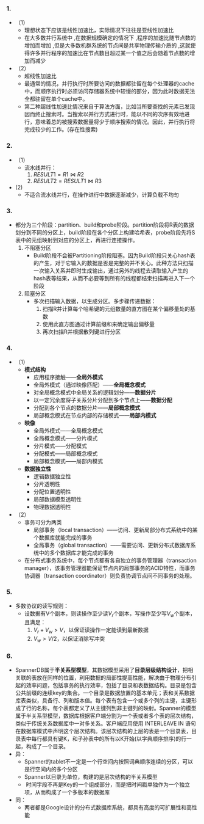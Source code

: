 ### 1.
- （1）
	- 理想状态下应该是线性加速比，实际情况下往往是亚线性加速比
	- 在大多数并行系统中 ,在数据规模确定的情况下 ,程序的加速比随节点数的增加而增加 ,但是大多数机群系统的节点间是共享物理传输介质的 ,这就使得许多并行程序的加速比在节点数目超过某一个值之后会随着节点数的增加而减少
- （2）
	- 超线性加速比
	- 最通常的情况，并行执行时所要访问的数据都驻留在每个处理器的cache中，而顺序执行时必须访问存储器系统中较慢的部分，因为此时数据无法全都驻留在单个cache中。
	- 第二种超线性加速比情况来自于算法方面，比如当所要查找的元素已发现因而终止搜索时。当搜索以并行方式进行时，能以不同的次序有效地进行，意味着总的被搜索数据量将少于顺序搜索的情况。因此，并行执行将完成较少的工作。(存在性搜索)

### 2.
- （1）
	- 流水线并行：
		1. $RESULT1=R1\Join R2$
		2. $RESULT2=RESULT1\Join R3$
- (2)
	- 不适合流水线并行，在操作进行中数据逐渐减少，计算负载不均匀

### 3.
- 都分为三个阶段：partition、build和probe阶段。partition阶段将R表的数据划分到不同的分区上，build阶段在各个分区上构建哈希表，probe阶段先将S表中的元组映射到对应的分区上，再进行连接操作。
	1. 不阻塞分区
		-  Build阶段不会被Partitioning阶段阻塞。因为Build阶段只关心hash表的产生，对于它输入的数据是否是完整的并不关心。此种方法只扫描一次输入关系并即时生成输出，通过另外的线程去读取输入产生的hash表等结果，从而不必要等到所有的线程都结束扫描再进入下一个阶段
	2. 阻塞分区
		- 多次扫描输入数据，以生成分区。多步骤传递数据：
			1. 扫描R并计算每个哈希键的元组数量的直方图在某个偏移量处的基数
			2. 使用此直方图通过计算前缀和来确定输出偏移量
			3. 再次扫描R并根据散列键进行分区

### 4.
- （1）
	- **模式结构**
		- 应用程序接触——**全局外模式**
		- 全局外模式（通过映像匹配）——**全局概念模式**
		- 对全局概念模式中全局关系的逻辑划分——**数据分片**
		- 以一定冗余度将子关系分片分配到多个节点上——**数据分配**
		- 分配到各个节点的数据分片——**局部概念模式**
		- 局部概念模式在节点内部的存储模式——**局部内模式**
	- **映像**
		- 全局外模式——全局概念模式
		- 全局概念模式——分片模式
		- 分片模式——分配模式
		- 分配模式——局部概念模式
		- 局部概念模式——局部内模式
	- **数据独立性**
		- 逻辑数据独立性
		- 分片透明性
		- 分配位置透明性
		- 局部数据模型透明性
		- 物理数据透明性
- （2）
	- 事务可分为两类
		- 局部事务（local transaction）——访问、更新局部分布式系统中的某个数据库就能完成的事务
		- 全局事务（global transaction）——需要访问、更新分布式数据库系统中的多个数据库才能完成的事务
	- 在分布式事务系统中，每个节点都有各自独立的事务管理器（transaction manager），该事务管理器能保证节点内的局部事务的ACID特性，而事务协调器（transaction coordinator）则负责协调节点间不同事务的处理。

### 5.
- 多数协议的读写规则：
	- 设数据有V个副本，则读操作至少读$V_r$个副本，写操作至少写$V_w$个副本，且满足：
		1. $V_r + V_w >V$，以保证读操作一定能读到最新数据
		2. $V_w >V/2$，以保证消除写冲突

### 6.
- SpannerDB属于**半关系型模型**，其数据模型采用了**目录层级结构设计**，把相关联的表放在同样的位置，利用数据的局部性提高性能，解决由于物理分布引起的效率问题，包括事务的执行效率，包括了目录和表数据结构。目录是包含公共前缀的连续key的集合。一个目录是数据放置的基本单元；表和关系数据库表类似，具备行、列和版本值。每个表有包含一个或多个列的主键，主键形成了行的名称，每个表都定义了从主键列到非主键列的映射。Spanner的模型属于半关系型模型，数据库根据客户端分割为一个表或者多个表的层次结构，类似于传统关系数据库中一对多关系。客户端应用使用 INTERLEAVE IN 语句在数据库模式中声明这个层次结构。该层次结构的上层的表是一个目录表，目录表中每行都具有键K，和子孙表中的所有以K开始(以字典顺序排序)的行一起，构成了一个目录。
- 异：
	- Spanner的tablet不一定是一个行空间内按照词典顺序连续的分区，可以是行空间内的多个分区
	- Spanner以目录为单位，构建的是层次结构的半关系模型
	-  时间字段不再是Key的一个组成部分，而是把时间戳单独作为一个独立项，从而构成了一个多版本的数据库
- 同：
	- 两者都是Google设计的分布式数据库系统，都具有高度的可扩展性和高性能